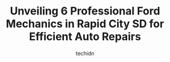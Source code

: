 ---
layout: ampstory
image: https://images.unsplash.com/photo-1534285686845-f2a7844e65b1?ixlib=rb-4.0.3&ixid=MnwxMjA3fDB8MHxwaG90by1wYWdlfHx8fGVufDB8fHx8&auto=format&fit=crop&w=640&h=853&q=80
author: techidn
featured: false
description: Trust your vehicles maintenance and repairs to the 6 best Ford Mechanic in Rapid City SD, USA. With their extensive experience, cutting-edge technology, and commitment to customer satisfact
title: Unveiling 6 Professional Ford Mechanics in Rapid City SD for Efficient Auto Repairs
cover:
   title: Unveiling 6 Professional Ford Mechanics in Rapid City SD for Efficient Auto Repairs
   subtitle: Rickpate
   background: https://images.unsplash.com/photo-1534285686845-f2a7844e65b1?ixlib=rb-4.0.3&ixid=MnwxMjA3fDB8MHxwaG90by1wYWdlfHx8fGVufDB8fHx8&auto=format&fit=crop&w=640&h=853&q=80

pages: 
 - layout: thirds
   top: <h1>#1 Bobs Auto Service</h1>
   bottom: "<p>Weve taken our Mazda to Bobs Auto for everything weve needed since moving to Rapid City, and were always happy with their work! The staff is always so nice and friend</p>"
   background: https://www.knot35.com/toplist/wp-content/uploads/2023/06/best-ford-mechanic-1-in-rapid-city-sd-1685832304.jpeg
   backgroundblur: true
 - layout: thirds
   top: <h1>#2 Halvorsens Auto Repair</h1>
   bottom: "<p>1511 Rocker Dr, Rapid City, SD 57701, United States</p>"
   background: https://www.knot35.com/toplist/wp-content/uploads/2023/06/best-ford-mechanic-2-in-rapid-city-sd-1685832305.jpeg
   cta:
      link: https://www.knot35.com/toplist/unveiling-6-professional-ford-mechanics-in-rapid-city-sd-for-efficient-auto-repairs/
      text: Unveiling 6 Professional Ford Mechanics in Rapid City SD for Efficient Auto Repairs
 - layout: thirds
   top: <h1>#3 McKie Ford Lincoln Service Department</h1>
   bottom: "<p>McKie Ford Lincoln, 2010 E Mall Dr, Rapid City, SD 57701, United States</p>"
   background: https://www.knot35.com/toplist/wp-content/uploads/2023/06/best-ford-mechanic-3-in-rapid-city-sd-1685832305.jpeg
   cta:
      link: https://www.knot35.com/toplist/unveiling-6-professional-ford-mechanics-in-rapid-city-sd-for-efficient-auto-repairs/
      text: Unveiling 6 Professional Ford Mechanics in Rapid City SD for Efficient Auto Repairs
 - layout: thirds
   top: <h1>#4 Quick Lane at McKie Ford Lincoln</h1>
   bottom: "<p>2010 E Mall Dr, Rapid City, SD 57701, United States</p>"
   background: https://images.unsplash.com/photo-1488554378835-f7acf46e6c98?ixlib=rb-4.0.3&ixid=MnwxMjA3fDB8MHxwaG90by1wYWdlfHx8fGVufDB8fHx8&auto=format&fit=crop&w=640&h=853&q=80
   cta:
      link: https://www.knot35.com/toplist/unveiling-6-professional-ford-mechanics-in-rapid-city-sd-for-efficient-auto-repairs/
      text: Unveiling 6 Professional Ford Mechanics in Rapid City SD for Efficient Auto Repairs
 - layout: thirds
   top: <h1>#5 Fleet Farm Auto Service Center</h1>
   bottom: "<p>1001 E Mall Dr, Rapid City, SD 57701, United States</p>"
   background: https://images.unsplash.com/photo-1546497974-b213c9efb599?ixlib=rb-4.0.3&ixid=MnwxMjA3fDB8MHxwaG90by1wYWdlfHx8fGVufDB8fHx8&auto=format&fit=crop&w=640&h=853&q=80
   cta:
      link: https://www.knot35.com/toplist/unveiling-6-professional-ford-mechanics-in-rapid-city-sd-for-efficient-auto-repairs/
      text: Unveiling 6 Professional Ford Mechanics in Rapid City SD for Efficient Auto Repairs

 - layout: thirds
   middle: Continue reading...
   background: https://images.unsplash.com/photo-1534312527009-56c7016453e6?ixlib=rb-4.0.3&ixid=MnwxMjA3fDB8MHxwaG90by1wYWdlfHx8fGVufDB8fHx8&auto=format&fit=crop&w=640&h=853&q=80
   cta:
      link: https://www.knot35.com/toplist/unveiling-6-professional-ford-mechanics-in-rapid-city-sd-for-efficient-auto-repairs/
      text: Unveiling 6 Professional Ford Mechanics in Rapid City SD for Efficient Auto Repairs
      
---